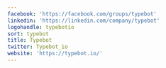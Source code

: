 ```yaml
---
facebook: 'https://facebook.com/groups/typebot'
linkedin: 'https://linkedin.com/company/typebot'
logohandle: typebotio
sort: typebot
title: Typebot
twitter: Typebot_io
website: 'https://typebot.io/'
---
```

